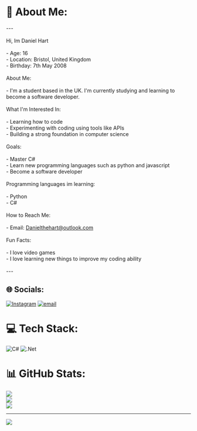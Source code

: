 # 💫 About Me:
---<br><br> Hi, Im Daniel Hart<br><br>- Age: 16  <br>- Location: Bristol, United Kingdom  <br>- Birthday: 7th May 2008<br><br> About Me:<br><br>- I'm a student based in the UK. I'm currently studying and learning to become a software developer.<br><br> What I'm Interested In:<br><br>- Learning how to code <br>- Experimenting with coding using tools like APIs<br>- Building a strong foundation in computer science<br><br> Goals:<br><br>- Master C#<br>- Learn new programming languages such as python and javascript<br>- Become a software developer<br><br> Programming languages im learning:<br><br>  - Python<br>  - C#<br><br> How to Reach Me:<br><br>- Email: Danielthehart@outlook.com<br><br> Fun Facts:<br><br>- I love video games<br>- I love learning new things to improve my coding ability<br><br>---


## 🌐 Socials:
[![Instagram](https://img.shields.io/badge/Instagram-%23E4405F.svg?logo=Instagram&logoColor=white)](https://instagram.com/dan__.h_) [![email](https://img.shields.io/badge/Email-D14836?logo=gmail&logoColor=white)](mailto:danielthehart@outlook.com) 

# 💻 Tech Stack:
![C#](https://img.shields.io/badge/c%23-%23239120.svg?style=for-the-badge&logo=csharp&logoColor=white) ![.Net](https://img.shields.io/badge/.NET-5C2D91?style=for-the-badge&logo=.net&logoColor=white)
# 📊 GitHub Stats:
![](https://github-readme-stats.vercel.app/api?username=Daniel-J-Hart&theme=shadow_blue&hide_border=false&include_all_commits=false&count_private=false)<br/>
![](https://nirzak-streak-stats.vercel.app/?user=Daniel-J-Hart&theme=shadow_blue&hide_border=false)<br/>
![](https://github-readme-stats.vercel.app/api/top-langs/?username=Daniel-J-Hart&theme=shadow_blue&hide_border=false&include_all_commits=false&count_private=false&layout=compact)

---
[![](https://visitcount.itsvg.in/api?id=Daniel-J-Hart&icon=1&color=1)](https://visitcount.itsvg.in)
